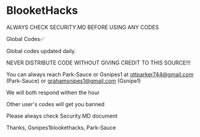 # BlooketHacks
ALWAYS CHECK SECURITY.MD BEFORE USING ANY CODES



Global Codes:white_check_mark:



Global codes updated daily.


NEVER DISTRIBUTE CODE WITHOUT GIVING CREDIT TO THIS SOURCE!!!



You can always reach Park-Sauce or Gsnipes1 at ottparker744@gmail.com (Park-Sauce) or grahamsnipes1@gmail.com (Gsnipe1)



We will both respond withen the hour

Other user's codes will get you banned




Please always check Security.MD document





Thanks, Gsnipes1blookethacks, Park-Sauce
